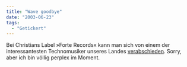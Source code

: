 ```yaml
---
title: "Wave goodbye"
date: "2003-06-23"
tags:
  - "Getickert"
---
```


Bei Christians Label »Forte Records« kann man sich von einem der interessantesten Technomusiker unseres Landes [verabschieden](http://www.forterecords.de/ "forte rec: _ .. _"). Sorry, aber ich bin völlig perplex im Moment.
